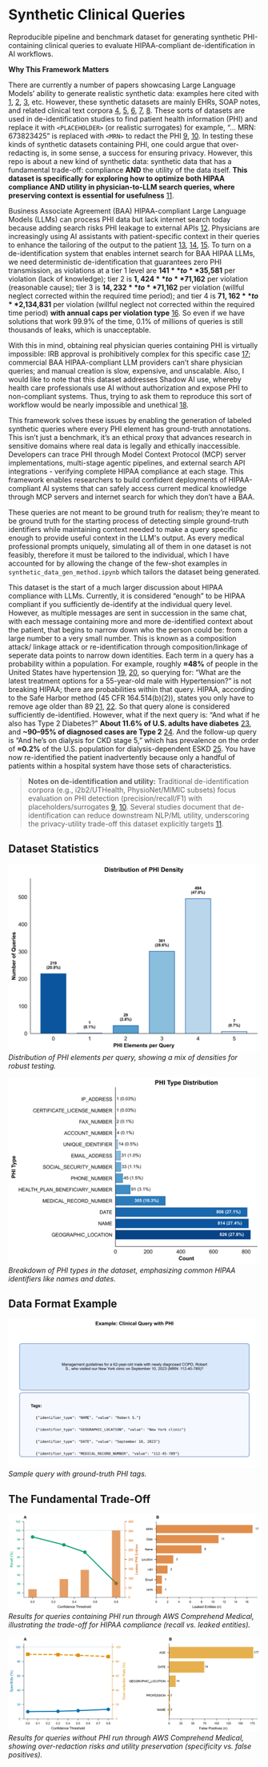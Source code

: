 # Synthetic Clinical Queries
Reproducible pipeline and benchmark dataset for generating synthetic PHI-containing clinical queries to evaluate HIPAA-compliant de-identification in AI workflows.

**Why This Framework Matters**

There are currently a number of papers showcasing Large Language Models’ ability to generate realistic synthetic data: examples here cited with [1], [2], [3], etc. However, these synthetic datasets are mainly EHRs, SOAP notes, and related clinical text corpora [4], [5], [6], [7], [8]. These sorts of datasets are used in de-identification studies to find patient health information (PHI) and replace it with `<PLACEHOLDER>` (or realistic surrogates) for example, “… MRN: 673823425” is replaced with `<MRN>` to redact the PHI [9], [10]. In testing these kinds of synthetic datasets containing PHI, one could argue that over-redacting is, in some sense, a success for ensuring privacy. However, this repo is about a new kind of synthetic data: synthetic data that has a fundamental trade-off: compliance **AND** the utility of the data itself. **This dataset is specifically for exploring how to optimize both HIPAA compliance AND utility in physician-to-LLM search queries, where preserving context is essential for usefulness** [11].

Business Associate Agreement (BAA) HIPAA-compliant Large Language Models (LLMs) can process PHI data but lack internet search today because adding search risks PHI leakage to external APIs [12]. Physicians are increasingly using AI assistants with patient-specific context in their queries to enhance the tailoring of the output to the patient [13], [14], [15]. To turn on a de-identification system that enables internet search for BAA HIPAA LLMs, we need deterministic de-identification that guarantees zero PHI transmission, as violations at a tier 1 level are **$141** to **$35,581** per violation (lack of knowledge); tier 2 is **$1,424** to **$71,162** per violation (reasonable cause); tier 3 is **$14,232** to **$71,162** per violation (willful neglect corrected within the required time period); and tier 4 is **$71,162** to **$2,134,831** per violation (willful neglect not corrected within the required time period) **with annual caps per violation type** [16]. So even if we have solutions that work 99.9% of the time, 0.1% of millions of queries is still thousands of leaks, which is unacceptable.

With this in mind, obtaining real physician queries containing PHI is virtually impossible: IRB approval is prohibitively complex for this specific case [17]; commercial BAA HIPAA-compliant LLM providers can’t share physician queries; and manual creation is slow, expensive, and unscalable. Also, I would like to note that this dataset addresses Shadow AI use, whereby health care professionals use AI without authorization and expose PHI to non-compliant systems. Thus, trying to ask them to reproduce this sort of workflow would be nearly impossible and unethical [18].

This framework solves these issues by enabling the generation of labeled synthetic queries where every PHI element has ground-truth annotations. This isn’t just a benchmark, it’s an ethical proxy that advances research in sensitive domains where real data is legally and ethically inaccessible. Developers can trace PHI through Model Context Protocol (MCP) server implementations, multi-stage agentic pipelines, and external search API integrations - verifying complete HIPAA compliance at each stage. This framework enables researchers to build confident deployments of HIPAA-compliant AI systems that can safely access current medical knowledge through MCP servers and internet search for which they don’t have a BAA.

These queries are not meant to be ground truth for realism; they’re meant to be ground truth for the starting process of detecting simple ground-truth identifiers while maintaining context needed to make a query specific enough to provide useful context in the LLM's output. As every medical professional prompts uniquely, simulating all of them in one dataset is not feasibly, therefore it must be tailored to the individual, which I have accounted for by allowing the change of the few-shot examples in `synthetic_data_gen_method.ipynb` which tailors the dataset being generated.

This dataset is the start of a much larger discussion about HIPAA compliance with LLMs. Currently, it is considered “enough” to be HIPAA compliant if you sufficiently de-identify at the individual query level. However, as multiple messages are sent in succession in the same chat, with each message containing more and more de-identified context about the patient, that begins to narrow down who the person could be: from a large number to a very small number. This is known as a composition attack/ linkage attack or re-identification through composition/linkage of seperate data points to narrow down identities. Each term in a query has a probability within a population. For example, roughly **≈48%** of people in the United States have hypertension [19], [20], so querying for: “What are the latest treatment options for a 55-year-old male with Hypertension?” is not breaking HIPAA; there are probabilities within that query. HIPAA, according to the Safe Harbor method (45 CFR 164.514(b)(2)), states you only have to remove age older than 89 [21], [22]. So that query alone is considered sufficiently de-identified. However, what if the next query is: “And what if he also has Type 2 Diabetes?” **About 11.6% of U.S. adults have diabetes** [23], and **~90–95% of diagnosed cases are Type 2** [24]. And the follow-up query is “And he’s on dialysis for CKD stage 5,” which has prevalence on the order of **≈0.2%** of the U.S. population for dialysis-dependent ESKD [25]. You have now re-identified the patient inadvertently because only a handful of patients within a hospital system have those sets of characteristics.

> **Notes on de-identification and utility:** Traditional de-identification corpora (e.g., i2b2/UTHealth, PhysioNet/MIMIC subsets) focus evaluation on PHI detection (precision/recall/F1) with placeholders/surrogates [9], [10]. Several studies document that de-identification can reduce downstream NLP/ML utility, underscoring the privacy-utility trade-off this dataset explicitly targets [11].

## Dataset Statistics
![PHI Density Distribution](data/figures/figure2_query_complexity_distribution.png)  
*Distribution of PHI elements per query, showing a mix of densities for robust testing.*

![PHI Type Distribution](data/figures/figure1_phi_type_distribution.png)  
*Breakdown of PHI types in the dataset, emphasizing common HIPAA identifiers like names and dates.*

## Data Format Example
![Example Clinical Query](data/figures/figure0_example_query.png)  
*Sample query with ground-truth PHI tags.*

## The Fundamental Trade-Off
![Recall and Leaked Entities](data/AWS-Comprehend-Medical-DetectPHI/Figures/Figure2_Positive_HIPAA_Compliance.png)  
*Results for queries containing PHI run through AWS Comprehend Medical, illustrating the trade-off for HIPAA compliance (recall vs. leaked entities).*

![Specificity and False Positives](data/AWS-Comprehend-Medical-DetectPHI/Figures/Figure3_Negative_Utility_Preservation.png)  
*Results for queries without PHI run through AWS Comprehend Medical, showing over-redaction risks and utility preservation (specificity vs. false positives).*

[1]: https://arxiv.org/abs/2508.08529  
[2]: https://pmc.ncbi.nlm.nih.gov/articles/PMC11836953/  
[3]: https://pmc.ncbi.nlm.nih.gov/articles/PMC11512648/  
[4]: https://arxiv.org/abs/2408.14568  
[5]: https://www.nature.com/articles/s41746-023-00958-w  
[6]: https://aclanthology.org/2024.findings-acl.901.pdf  
[7]: https://arxiv.org/html/2408.02056v1  
[8]: https://synthea.mitre.org/  
[9]: https://pmc.ncbi.nlm.nih.gov/articles/PMC4989908/  
[10]: https://bmcmedinformdecismak.biomedcentral.com/articles/10.1186/s12911-020-1026-2  
[11]: https://pmc.ncbi.nlm.nih.gov/articles/PMC6779034/  
[12]: https://www.hhs.gov/hipaa/for-professionals/special-topics/cloud-computing/index.html  
[13]: https://www.ama-assn.org/practice-management/digital-health/2-3-physicians-are-using-health-ai-78-2023  
[14]: https://www.ama-assn.org/system/files/physician-ai-sentiment-report.pdf  
[15]: https://www.ama-assn.org/practice-management/digital-health/what-doctors-wish-patients-knew-about-using-ai-health-tips  
[16]: https://www.hipaajournal.com/hipaa-violation-fines/  
[17]: https://www.hhs.gov/hipaa/for-professionals/special-topics/research/index.html  
[18]: https://aihc-assn.org/importance-of-addressing-shadow-ai-for-hipaa-compliance/   
[19]: https://www.cdc.gov/high-blood-pressure/data-research/facts-stats/index.html  
[20]: https://www.cdc.gov/nchs/products/databriefs/db511.htm  
[21]: https://www.hhs.gov/hipaa/for-professionals/privacy/special-topics/de-identification/index.html  
[22]: https://www.ecfr.gov/current/title-45/subtitle-A/subchapter-C/part-164/subpart-E/section-164.514  
[23]: https://www.cdc.gov/diabetes/php/data-research/index.html  
[24]: https://www.cdc.gov/diabetes/about/about-type-2-diabetes.html  
[25]: https://www.niddk.nih.gov/health-information/health-statistics/kidney-disease
